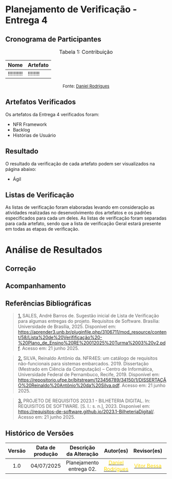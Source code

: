 # Planejamento de Verificação - Entrega 4

## Cronograma de Participantes

<font size="3"><p style="text-align: center">Tabela 1: Contribuição</p></font>

<div align="center">

<table>
  <thead>
    <tr>
      <th>Nome</th>
      <th>Artefato</th>
    </tr>
  </thead>
  <tbody>
    <tr>
      <td> !!!!!!!!!!</td>
      <td>!!!!!!!!</td>
    </tr>
  </tbody>
</table>

</div>

<font size="2"><p style="text-align: center">Fonte: [Daniel Rodrigues](https://github.com/zDrNz) </p></font>

## Artefatos Verificados

Os artefatos da Entrega 4 verificados foram:

- <a>NFR Framework</a>
- <a>Backlog</a>
- <a>Histórias de Usuário</a>

## Resultado

O resultado da verificação de cada artefato podem ser visualizados na página abaixo:

- <a>Ágil</a>

## Listas de Verificação

As listas de verificação foram elaboradas levando em consideração as atividades realizadas no desenvolvimento dos artefatos e os padrões especificados para cada um deles. As listas de verificação foram separadas para cada artefato, sendo que a lista de verificação Geral estará presente em todas as etapas de verificação.

# Análise de Resultados

## Correção

## Acompanhamento

## Referências Bibliográficas


> <a id="REF1" href="#anchor_1">1.</a> SALES, André Barros de. Sugestão inicial de Lista de Verificação para algumas entregas do projeto. Requisitos de Software. Brasília: Universidade de Brasília, 2025. Disponível em: https://aprender3.unb.br/pluginfile.php/3106711/mod_resource/content/58/Lista%20de%20Verifificação%20-%20Plano_de_Ensino%20RE%20012025%20Turma%2003%20v2.pdf. Acesso em: 21 junho 2025.

> <a id="REF2" href="#anchor_2">2.</a> SILVA, Reinaldo Antônio da. NFR4ES: um catálogo de requisitos não-funcionais para sistemas embarcados. 2019. Dissertação (Mestrado em Ciência da Computação) – Centro de Informática, Universidade Federal de Pernambuco, Recife, 2019. Disponível em: https://repositorio.ufpe.br/bitstream/123456789/34150/1/DISSERTAÇÃO%20Reinaldo%20Antônio%20da%20Silva.pdf. Acesso em: 21 junho 2025.

> <a id="REF3" href="#anchor_3">3.</a>  PROJETO DE REQUISITOS 2023.1 - BILHETERIA DIGITAL. In: REQUISITOS DE SOFTWARE. [S. l.: s. n.], 2023. Disponível em: https://requisitos-de-software.github.io/2023.1-BilheteriaDigital/. Acesso em: 21 junho 2025.

## Histórico de Versões 

| Versão | Data de produção   | Descrição da Alteração                               | Autor(es)             | Revisor(es)      |Data de Revisão |
| :----: | :----------------: | :--------------------------------------------------: | :-------------------: | :-------------:  |  :-----------: |
| 1.0  | 04/07/2025 | Planejamento entrega 02.  | [<span style="color:gold;">Daniel Rodrigues</span>](https://github.com/zDrNz)| [<span style="color:gold;">Vitor Bessa</span>](https://github.com/Bessazs) | 04/07/2025|